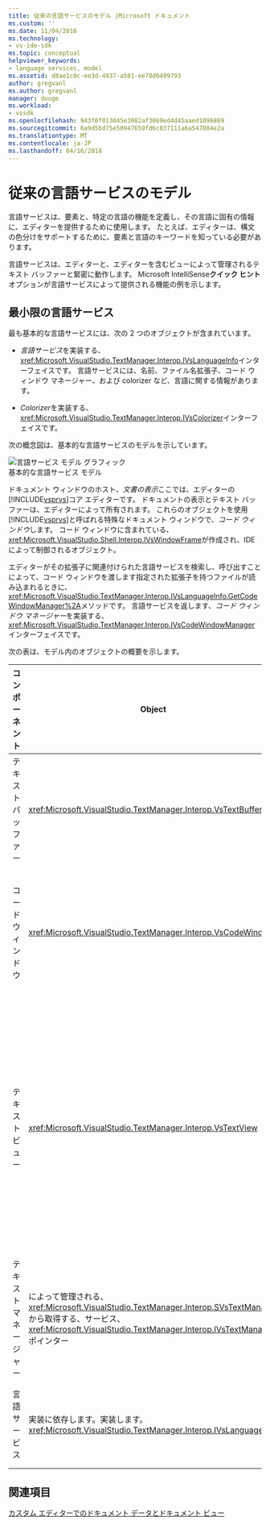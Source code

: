 ```yaml
---
title: 従来の言語サービスのモデル |Microsoft ドキュメント
ms.custom: ''
ms.date: 11/04/2016
ms.technology:
- vs-ide-sdk
ms.topic: conceptual
helpviewer_keywords:
- language services, model
ms.assetid: d8ae1c0c-ee3d-4937-a581-ee78d0499793
author: gregvanl
ms.author: gregvanl
manager: douge
ms.workload:
- vssdk
ms.openlocfilehash: 943f0f013045e3082af3069ed4d45aaed1096869
ms.sourcegitcommit: 6a9d5bd75e50947659fd6c837111a6a547884e2a
ms.translationtype: MT
ms.contentlocale: ja-JP
ms.lasthandoff: 04/16/2018
---
```

# <a name="model-of-a-legacy-language-service"></a>従来の言語サービスのモデル
言語サービスは、要素と、特定の言語の機能を定義し、その言語に固有の情報に、エディターを提供するために使用します。 たとえば、エディターは、構文の色分けをサポートするために、要素と言語のキーワードを知っている必要があります。  
  
 言語サービスは、エディターと、エディターを含むビューによって管理されるテキスト バッファーと緊密に動作します。 Microsoft IntelliSense**クイック ヒント**オプションが言語サービスによって提供される機能の例を示します。  
  
## <a name="a-minimal-language-service"></a>最小限の言語サービス  
 最も基本的な言語サービスには、次の 2 つのオブジェクトが含まれています。  
  
-   *言語サービス*を実装する、<xref:Microsoft.VisualStudio.TextManager.Interop.IVsLanguageInfo>インターフェイスです。 言語サービスには、名前、ファイル名拡張子、コード ウィンドウ マネージャー、および colorizer など、言語に関する情報があります。  
  
-   *Colorizer*を実装する、<xref:Microsoft.VisualStudio.TextManager.Interop.IVsColorizer>インターフェイスです。  
  
 次の概念図は、基本的な言語サービスのモデルを示しています。  
  
 ![言語サービス モデル グラフィック](../../extensibility/media/vslanguageservicemodel.gif "vsLanguageServiceModel")  
基本的な言語サービス モデル  
  
 ドキュメント ウィンドウのホスト、*文書の表示*ここでは、エディターの[!INCLUDE[vsprvs](../../code-quality/includes/vsprvs_md.md)]コア エディターです。 ドキュメントの表示とテキスト バッファーは、エディターによって所有されます。 これらのオブジェクトを使用[!INCLUDE[vsprvs](../../code-quality/includes/vsprvs_md.md)]と呼ばれる特殊なドキュメント ウィンドウで、*コード ウィンドウ*します。 コード ウィンドウに含まれている、<xref:Microsoft.VisualStudio.Shell.Interop.IVsWindowFrame>が作成され、IDE によって制御されるオブジェクト。  
  
 エディターがその拡張子に関連付けられた言語サービスを検索し、呼び出すことによって、コード ウィンドウを渡します指定された拡張子を持つファイルが読み込まれるときに、<xref:Microsoft.VisualStudio.TextManager.Interop.IVsLanguageInfo.GetCodeWindowManager%2A>メソッドです。 言語サービスを返します、*コード ウィンドウ マネージャー*を実装する、<xref:Microsoft.VisualStudio.TextManager.Interop.IVsCodeWindowManager>インターフェイスです。  
  
 次の表は、モデル内のオブジェクトの概要を示します。  
  
|コンポーネント|Object|関数|  
|---------------|------------|--------------|  
|テキスト バッファー|<xref:Microsoft.VisualStudio.TextManager.Interop.VsTextBuffer>|Unicode の読み取り/書き込みテキスト ストリーム。 その他のエンコーディングを使用するテキストのことができます。|  
|コード ウィンドウ|<xref:Microsoft.VisualStudio.TextManager.Interop.VsCodeWindow>|1 つまたは複数のテキスト ビューを含むドキュメント ウィンドウです。 ときに[!INCLUDE[vsprvs](../../code-quality/includes/vsprvs_md.md)]がマルチ ドキュメント インターフェイス (MDI) モードでは、コード ウィンドウの MDI 子。|  
|テキスト ビュー|<xref:Microsoft.VisualStudio.TextManager.Interop.VsTextView>|ユーザーが移動し、キーボードとマウスを使用してテキストを表示できるウィンドウです。 テキスト ビューは、エディターとしてユーザーに表示されます。 通常のエディター ウィンドウ、出力ウィンドウおよびイミディ エイト ウィンドウでテキスト ビューを使用することができます。 さらに、コード ウィンドウ内の 1 つ以上のテキスト ビューを構成することができます。|  
|テキスト マネージャー|によって管理される、<xref:Microsoft.VisualStudio.TextManager.Interop.SVsTextManager>から取得する、サービス、<xref:Microsoft.VisualStudio.TextManager.Interop.IVsTextManager>ポインター|前に説明したすべてのコンポーネントで共有される共通の情報を保持するためのコンポーネント。|  
|言語サービス|実装に依存します。実装します。 <xref:Microsoft.VisualStudio.TextManager.Interop.IVsLanguageInfo>|構文の強調表示、ステートメント入力候補、かっこの照合などの言語に固有の情報と、エディターを提供するオブジェクト。|  
  
## <a name="see-also"></a>関連項目  
 [カスタム エディターでのドキュメント データとドキュメント ビュー](../../extensibility/document-data-and-document-view-in-custom-editors.md)